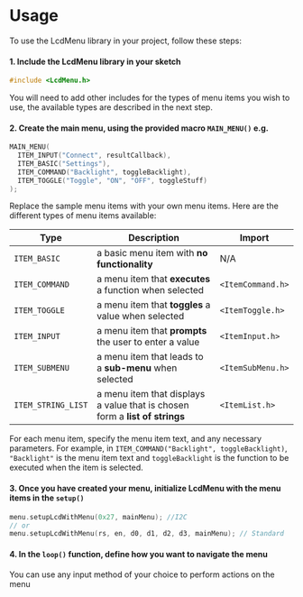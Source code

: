 # Usage

To use the LcdMenu library in your project, follow these steps:

#### **1. Include the LcdMenu library in your sketch**

```cpp
#include <LcdMenu.h>
```

You will need to add other includes for the types of menu items you wish to use, the available types are described in the next step.

#### **2. Create the main menu, using the provided macro `MAIN_MENU()` e.g.**

```cpp
MAIN_MENU(
  ITEM_INPUT("Connect", resultCallback),
  ITEM_BASIC("Settings"),
  ITEM_COMMAND("Backlight", toggleBacklight),
  ITEM_TOGGLE("Toggle", "ON", "OFF", toggleStuff)
);
```

Replace the sample menu items with your own menu items. Here are the different types of menu items available:

<table data-full-width="false"><thead><tr><th>Type</th><th>Description</th><th>Import</th></tr></thead><tbody><tr><td><code>ITEM_BASIC</code></td><td>a basic menu item with <strong>no functionality</strong></td><td>N/A</td></tr><tr><td><code>ITEM_COMMAND</code></td><td>a menu item that <strong>executes</strong> a function when selected</td><td><code>&#x3C;ItemCommand.h></code></td></tr><tr><td><code>ITEM_TOGGLE</code></td><td>a menu item that <strong>toggles</strong> a value when selected</td><td><code>&#x3C;ItemToggle.h></code></td></tr><tr><td><code>ITEM_INPUT</code></td><td>a menu item that <strong>prompts</strong> the user to enter a value</td><td><code>&#x3C;ItemInput.h></code></td></tr><tr><td><code>ITEM_SUBMENU</code></td><td>a menu item that leads to a <strong>sub-menu</strong> when selected</td><td><code>&#x3C;ItemSubMenu.h></code></td></tr><tr><td><code>ITEM_STRING_LIST</code></td><td>a menu item that displays a value that is chosen form a <strong>list of strings</strong></td><td><code>&#x3C;ItemList.h></code></td></tr></tbody></table>

For each menu item, specify the menu item text, and any necessary parameters. For example, in `ITEM_COMMAND("Backlight", toggleBacklight)`, `"Backlight"` is the menu item text and `toggleBacklight` is the function to be executed when the item is selected.

#### **3. Once you have created your menu, initialize LcdMenu with the menu items in the `setup()`**

```cpp
menu.setupLcdWithMenu(0x27, mainMenu); //I2C
// or
menu.setupLcdWithMenu(rs, en, d0, d1, d2, d3, mainMenu); // Standard
```

#### **4. In the `loop()` function, define how you want to navigate the menu**

You can use any input method of your choice to perform actions on the menu
